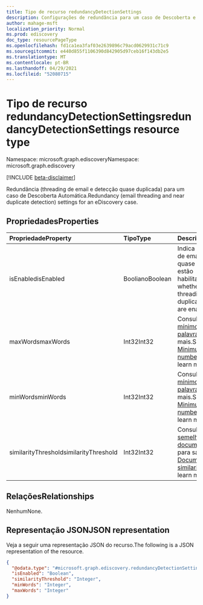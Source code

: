 ```yaml
---
title: Tipo de recurso redundancyDetectionSettings
description: Configurações de redundância para um caso de Descoberta e
author: mahage-msft
localization_priority: Normal
ms.prod: ediscovery
doc_type: resourcePageType
ms.openlocfilehash: fd1ca1ea3faf03e2639896c79acd0629931c71c9
ms.sourcegitcommit: e440d855f1106390d842905d97ceb16f143db2e5
ms.translationtype: MT
ms.contentlocale: pt-BR
ms.lasthandoff: 04/29/2021
ms.locfileid: "52080715"
---
```

# <a name="redundancydetectionsettings-resource-type"></a><span data-ttu-id="b3e1f-103">Tipo de recurso redundancyDetectionSettings</span><span class="sxs-lookup"><span data-stu-id="b3e1f-103">redundancyDetectionSettings resource type</span></span>

<span data-ttu-id="b3e1f-104">Namespace: microsoft.graph.ediscovery</span><span class="sxs-lookup"><span data-stu-id="b3e1f-104">Namespace: microsoft.graph.ediscovery</span></span>

[!INCLUDE [beta-disclaimer](../../includes/beta-disclaimer.md)]

<span data-ttu-id="b3e1f-105">Redundância (threading de email e detecção quase duplicada) para um caso de Descoberta Automática.</span><span class="sxs-lookup"><span data-stu-id="b3e1f-105">Redundancy (email threading and near duplicate detection) settings for an eDiscovery case.</span></span>

## <a name="properties"></a><span data-ttu-id="b3e1f-106">Propriedades</span><span class="sxs-lookup"><span data-stu-id="b3e1f-106">Properties</span></span>

|<span data-ttu-id="b3e1f-107">Propriedade</span><span class="sxs-lookup"><span data-stu-id="b3e1f-107">Property</span></span>|<span data-ttu-id="b3e1f-108">Tipo</span><span class="sxs-lookup"><span data-stu-id="b3e1f-108">Type</span></span>|<span data-ttu-id="b3e1f-109">Descrição</span><span class="sxs-lookup"><span data-stu-id="b3e1f-109">Description</span></span>|
|:---|:---|:---|
|<span data-ttu-id="b3e1f-110">isEnabled</span><span class="sxs-lookup"><span data-stu-id="b3e1f-110">isEnabled</span></span>|<span data-ttu-id="b3e1f-111">Booliano</span><span class="sxs-lookup"><span data-stu-id="b3e1f-111">Boolean</span></span>|<span data-ttu-id="b3e1f-112">Indica se o threading de email e a detecção quase duplicada estão habilitados.</span><span class="sxs-lookup"><span data-stu-id="b3e1f-112">Indicates whether email threading and near duplicate detection are enabled.</span></span>|
|<span data-ttu-id="b3e1f-113">maxWords</span><span class="sxs-lookup"><span data-stu-id="b3e1f-113">maxWords</span></span>|<span data-ttu-id="b3e1f-114">Int32</span><span class="sxs-lookup"><span data-stu-id="b3e1f-114">Int32</span></span>|<span data-ttu-id="b3e1f-115">Consulte [Número mínimo/máximo de palavras para](https://docs.microsoft.com/microsoft-365/compliance/configure-search-and-analytics-settings-in-advanced-ediscovery#near-duplicates-and-email-threading) saber mais.</span><span class="sxs-lookup"><span data-stu-id="b3e1f-115">See [Minimum/maximum number of words](https://docs.microsoft.com/microsoft-365/compliance/configure-search-and-analytics-settings-in-advanced-ediscovery#near-duplicates-and-email-threading) to learn more.</span></span>|
|<span data-ttu-id="b3e1f-116">minWords</span><span class="sxs-lookup"><span data-stu-id="b3e1f-116">minWords</span></span>|<span data-ttu-id="b3e1f-117">Int32</span><span class="sxs-lookup"><span data-stu-id="b3e1f-117">Int32</span></span>|<span data-ttu-id="b3e1f-118">Consulte [Número mínimo/máximo de palavras para](https://docs.microsoft.com/microsoft-365/compliance/configure-search-and-analytics-settings-in-advanced-ediscovery#near-duplicates-and-email-threading) saber mais.</span><span class="sxs-lookup"><span data-stu-id="b3e1f-118">See [Minimum/maximum number of words](https://docs.microsoft.com/microsoft-365/compliance/configure-search-and-analytics-settings-in-advanced-ediscovery#near-duplicates-and-email-threading) to learn more.</span></span>|
|<span data-ttu-id="b3e1f-119">similarityThreshold</span><span class="sxs-lookup"><span data-stu-id="b3e1f-119">similarityThreshold</span></span>|<span data-ttu-id="b3e1f-120">Int32</span><span class="sxs-lookup"><span data-stu-id="b3e1f-120">Int32</span></span>|<span data-ttu-id="b3e1f-121">Consulte [Limite de semelhança de documento e email](https://docs.microsoft.com/microsoft-365/compliance/configure-search-and-analytics-settings-in-advanced-ediscovery#near-duplicates-and-email-threading) para saber mais.</span><span class="sxs-lookup"><span data-stu-id="b3e1f-121">See [Document and email similarity threshold](https://docs.microsoft.com/microsoft-365/compliance/configure-search-and-analytics-settings-in-advanced-ediscovery#near-duplicates-and-email-threading) to learn more.</span></span>|

## <a name="relationships"></a><span data-ttu-id="b3e1f-122">Relações</span><span class="sxs-lookup"><span data-stu-id="b3e1f-122">Relationships</span></span>

<span data-ttu-id="b3e1f-123">Nenhum</span><span class="sxs-lookup"><span data-stu-id="b3e1f-123">None.</span></span>

## <a name="json-representation"></a><span data-ttu-id="b3e1f-124">Representação JSON</span><span class="sxs-lookup"><span data-stu-id="b3e1f-124">JSON representation</span></span>

<span data-ttu-id="b3e1f-125">Veja a seguir uma representação JSON do recurso.</span><span class="sxs-lookup"><span data-stu-id="b3e1f-125">The following is a JSON representation of the resource.</span></span>
<!-- {
  "blockType": "resource",
  "@odata.type": "microsoft.graph.ediscovery.redundancyDetectionSettings"
}
-->

``` json
{
  "@odata.type": "#microsoft.graph.ediscovery.redundancyDetectionSettings",
  "isEnabled": "Boolean",
  "similarityThreshold": "Integer",
  "minWords": "Integer",
  "maxWords": "Integer"
}
```
